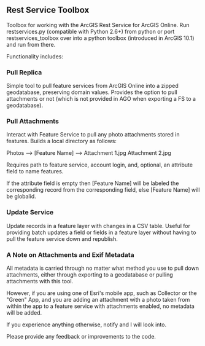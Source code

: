 ## Rest Service Toolbox

Toolbox for working with the ArcGIS Rest Service for ArcGIS Online. Run restservices.py (compatible with Python 2.6+) from python or port restservices_toolbox over into a python toolbox (introduced in ArcGIS 10.1) and run from there.

Functionality includes:

### Pull Replica

Simple tool to pull feature services from ArcGIS Online into a zipped
geodatabase, preserving domain values.
Provides the option to pull attachments or not (which is not provided in AGO when exporting a FS to a geodatabase).

### Pull Attachments

Interact with Feature Service to pull any photo attachments
stored in features. Builds a local directory as follows:

Photos -->
    [Feature Name] -->
        Attachment 1.jpg
        Attachment 2.jpg

Requires path to feature service, account login, and, optional,
an attribute field to name features.

If the attribute field is empty then [Feature Name] will be labeled the corresponding record from the corresponding field, else [Feature Name] will be globalid.

### Update Service

Update records in a feature layer with changes in a CSV table. Useful for providing batch updates a field or fields in a feature layer without having to pull the feature service down and republish.

### A Note on Attachments and Exif Metadata

All metadata is carried through no matter what method you use to pull down attachments, either through exporting to a geodatabase or pulling attachments with this tool.

However, if you are using one of Esri's mobile app, such as Collector or the "Green" App, and you are adding an attachment with a photo taken from within the app to a feature service with attachments enabled, no metadata will be added.

If you experience anything otherwise, notify and I will look into.

Please provide any feedback or improvements to the code.
